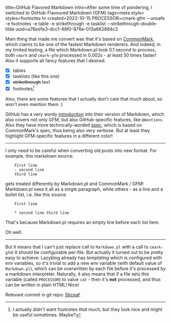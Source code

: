 title=GitHub Flavored Markdown
intro=After some time of pondering, I switched to GitHub-Flavoured Markdown (GFM)
tags=meta
style=
styles=footnotes hr
created=2022-10-15
PROCESSOR=cmark-gfm --unsafe -e footnotes -e table -e strikethrough -e tasklist --strikethrough-double-tilde
uuid=a76ed1e3-dcc1-48f0-876e-013a662884c3

[cm]: https://commonmark.org/

Main thing that made me convert was that it's based on [CommonMark][cm],
which claims to be one of the fastest Markdown renderers.
And indeed, in my limited testing, a file which Markdown.pl took 0.1 second to process,
both `cmark` and `cmark-gfm` processed in 0.002s - at least 50 times faster!
Also it supports all fancy features that I desired:

- [x] tables
- [x] tasklists (like this one)
- [x] ~~strikethrough~~ text
- [x] footnotes[^1]

[^1]: I actually didn't want footnotes _that_ much, but they look nice and might be useful sometimes.
Maybe?

Also, there are some features that I actually don't care that much about, so won't even mention them :)

GitHub has a very wordy [introduction][i] into their version of Markdown,
which also covers not only GFM, but also GitHub-specific features,
like `@mentions`.
Also they have more technically-worded [spec][], which is based on CommonMark's spec,
thus being also very verbose.
But at least they highlight GFM-specific features in a different color!

[i]: https://docs.github.com/en/get-started/writing-on-github/getting-started-with-writing-and-formatting-on-github/basic-writing-and-formatting-syntax
[spec]: https://github.github.com/gfm/

*****

I only need to be careful when converting old posts into new format.
For example, this markdown source:

        First line
        - second line
        third line

gets treated differently by Markdown.pl and CommonMark / GFM!
Markdown.pl sees it all as a single paragraph,
while others - as a line and a bullet list, i.e.
like this source:

        First line

        * second line third line

That's because Markdown.pl requires an empty line before each list item.

Oh well.

*****

But it means that I can't just replace call to `Markdown.pl` with a call to `cmark-gfm`!
It should be configurable per-file.
But actually it turned out to be pretty easy to achieve:
Lazyblog already has _templating_ which is configured with env variables,
so it's trivial to add a new env variable
(with default value of `Markdown.pl`),
which can be overwritten by each file before it's processed by a markdown interpreter.
Naturally, it also means that if a file sets this variable
(called `PROCESSOR`)
to value `cat` -
then it's **not** processed, and thus can be written in plain HTML!
Nice!

Relevant commit in git repo: [5bceaf][].

[5bceaf]: https://github.com/Lex-2008/lazyblog/commit/5bceafd4e1eb6e48e9a7fb1027712bb9fb4aea75
